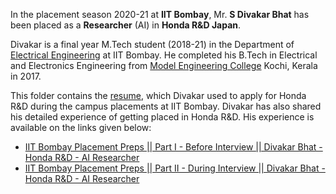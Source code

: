 In the placement season 2020-21 at **IIT Bombay**, Mr. **S Divakar Bhat** has been placed as a **Researcher** (AI) in **Honda R&D Japan**. 

Divakar is a final year M.Tech student (2018-21) in the Department of [Electrical Engineering](https://www.ee.iitb.ac.in/web) at IIT Bombay. He completed his B.Tech in Electrical and Electronics Engineering from [Model Engineering College](https://www.mec.ac.in/) Kochi, Kerala in 2017.

This folder contains the [resume](S_Divakar_Bhat_MTech_Elec_Honda.pdf), which Divakar used to apply for Honda R&D during the campus placements at IIT Bombay. Divakar has also shared his detailed experience of getting placed in Honda R&D. His experience is available on the links given below:

* [IIT Bombay Placement Preps || Part I - Before Interview || Divakar Bhat - Honda R&D - AI Researcher](https://youtu.be/Oi4OeCc_NXI)
* [IIT Bombay Placement Preps || Part II - During Interview || Divakar Bhat - Honda R&D - AI Researcher](https://youtu.be/66t4haSxtws)

